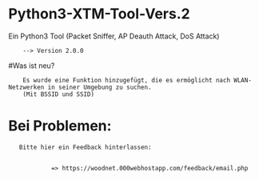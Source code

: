 # Python3-XTM-Tool-Vers.2
Ein Python3 Tool (Packet Sniffer, AP Deauth Attack, DoS Attack)



        --> Version 2.0.0
        
 
 #Was ist neu?
 
        Es wurde eine Funktion hinzugefügt, die es ermöglicht nach WLAN-Netzwerken in seiner Umgebung zu suchen.
        (Mit BSSID und SSID)
 
 # Bei Problemen:
 
 
 
       Bitte hier ein Feedback hinterlassen:
        
        
                => https://woodnet.000webhostapp.com/feedback/email.php
